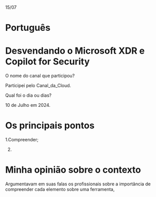 
15/07

# Português

# Desvendando o Microsoft XDR e Copilot for Security


O nome do canal que participou?

Participei pelo Canal_da_Cloud.

Qual foi o dia ou dias?

10 de Julho em 2024.

# Os principais pontos

1.Compreender;

2. 

# Minha opinião sobre o contexto

<p>Argumentavam em suas falas os profissionais sobre a importância de compreender cada elemento sobre uma ferramenta,  </p>

